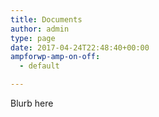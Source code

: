 ```yaml
---
title: Documents
author: admin
type: page
date: 2017-04-24T22:48:40+00:00
ampforwp-amp-on-off:
  - default

---
```

Blurb here